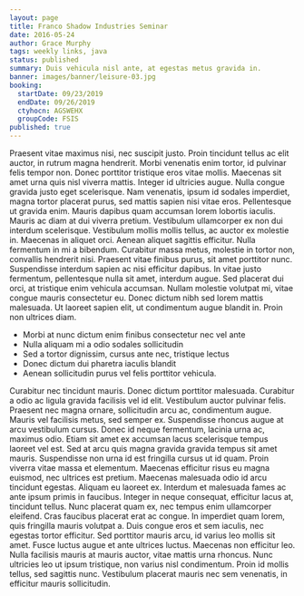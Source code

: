 ```yaml
---
layout: page
title: Franco Shadow Industries Seminar
date: 2016-05-24
author: Grace Murphy
tags: weekly links, java
status: published
summary: Duis vehicula nisl ante, at egestas metus gravida in.
banner: images/banner/leisure-03.jpg
booking:
  startDate: 09/23/2019
  endDate: 09/26/2019
  ctyhocn: AGSWEHX
  groupCode: FSIS
published: true
---
```

Praesent vitae maximus nisi, nec suscipit justo. Proin tincidunt tellus ac elit auctor, in rutrum magna hendrerit. Morbi venenatis enim tortor, id pulvinar felis tempor non. Donec porttitor tristique eros vitae mollis. Maecenas sit amet urna quis nisl viverra mattis. Integer id ultricies augue. Nulla congue gravida justo eget scelerisque. Nam venenatis, ipsum id sodales imperdiet, magna tortor placerat purus, sed mattis sapien nisi vitae eros. Pellentesque ut gravida enim. Mauris dapibus quam accumsan lorem lobortis iaculis. Mauris ac diam at dui viverra pretium. Vestibulum ullamcorper ex non dui interdum scelerisque. Vestibulum mollis mollis tellus, ac auctor ex molestie in. Maecenas in aliquet orci. Aenean aliquet sagittis efficitur.
Nulla fermentum in mi a bibendum. Curabitur massa metus, molestie in tortor non, convallis hendrerit nisi. Praesent vitae finibus purus, sit amet porttitor nunc. Suspendisse interdum sapien ac nisi efficitur dapibus. In vitae justo fermentum, pellentesque nulla sit amet, interdum augue. Sed placerat dui orci, at tristique enim vehicula accumsan. Nullam molestie volutpat mi, vitae congue mauris consectetur eu. Donec dictum nibh sed lorem mattis malesuada. Ut laoreet sapien elit, ut condimentum augue blandit in. Proin non ultrices diam.

* Morbi at nunc dictum enim finibus consectetur nec vel ante
* Nulla aliquam mi a odio sodales sollicitudin
* Sed a tortor dignissim, cursus ante nec, tristique lectus
* Donec dictum dui pharetra iaculis blandit
* Aenean sollicitudin purus vel felis porttitor vehicula.

Curabitur nec tincidunt mauris. Donec dictum porttitor malesuada. Curabitur a odio ac ligula gravida facilisis vel id elit. Vestibulum auctor pulvinar felis. Praesent nec magna ornare, sollicitudin arcu ac, condimentum augue. Mauris vel facilisis metus, sed semper ex. Suspendisse rhoncus augue at arcu vestibulum cursus. Donec id neque fermentum, lacinia urna ac, maximus odio. Etiam sit amet ex accumsan lacus scelerisque tempus laoreet vel est. Sed at arcu quis magna gravida gravida tempus sit amet mauris. Suspendisse non urna id est fringilla cursus ut id quam. Proin viverra vitae massa et elementum. Maecenas efficitur risus eu magna euismod, nec ultrices est pretium. Maecenas malesuada odio id arcu tincidunt egestas. Aliquam eu laoreet ex.
Interdum et malesuada fames ac ante ipsum primis in faucibus. Integer in neque consequat, efficitur lacus at, tincidunt tellus. Nunc placerat quam ex, nec tempus enim ullamcorper eleifend. Cras faucibus placerat erat ac congue. In imperdiet quam lorem, quis fringilla mauris volutpat a. Duis congue eros et sem iaculis, nec egestas tortor efficitur. Sed porttitor mauris arcu, id varius leo mollis sit amet. Fusce luctus augue et ante ultrices luctus. Maecenas non efficitur leo. Nulla facilisis mauris at mauris auctor, vitae mattis urna rhoncus. Nunc ultricies leo ut ipsum tristique, non varius nisl condimentum. Proin id mollis tellus, sed sagittis nunc. Vestibulum placerat mauris nec sem venenatis, in efficitur mauris sollicitudin.
